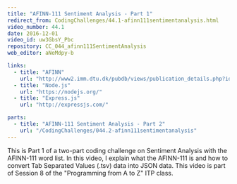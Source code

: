 ```yaml
---
title: "AFINN-111 Sentiment Analysis - Part 1"
redirect_from: CodingChallenges/44.1-afinn111sentimentanalysis.html
video_number: 44.1
date: 2016-12-01
video_id: uw3GbsY_Pbc
repository: CC_044_afinn111SentimentAnalysis
web_editor: aNeMdpy-b

links:
  - title: "AFINN"
    url: "http://www2.imm.dtu.dk/pubdb/views/publication_details.php?id=6010"
  - title: "Node.js"
    url: "https://nodejs.org/"
  - title: "Express.js"
    url: "http://expressjs.com/"

parts:
  - title: "AFINN-111 Sentiment Analysis - Part 2"
    url: "/CodingChallenges/044.2-afinn111sentimentanalysis"
---
```


This is Part 1 of a two-part coding challenge on Sentiment Analysis with the AFINN-111 word list. In this video, I explain what the AFINN-111 is and how to convert Tab Separated Values (.tsv) data into JSON data. This video is part of Session 8 of the "Programming from A to Z" ITP class.
